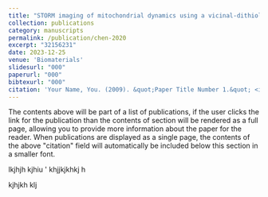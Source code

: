 ```yaml
---
title: "STORM imaging of mitochondrial dynamics using a vicinal-dithiol-proteins-targeted probe"
collection: publications
category: manuscripts
permalink: /publication/chen-2020
excerpt: "32156231"
date: 2023-12-25
venue: 'Biomaterials'
slidesurl: "000"
paperurl: "000"
bibtexurl: "000"
citation: 'Your Name, You. (2009). &quot;Paper Title Number 1.&quot; <i>Journal 1</i>. 1(1).'
---
```

The contents above will be part of a list of publications, if the user clicks the link for the publication than the contents of section will be rendered as a full page, allowing you to provide more information about the paper for the reader. When publications are displayed as a single page, the contents of the above "citation" field will automatically be included below this section in a smaller font.

lkjhjh kjhiu '
khjjkjkhkj h


kjhjkh klj 